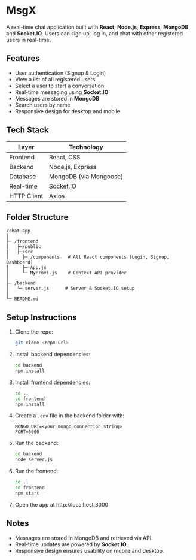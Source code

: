 # MsgX

A real-time chat application built with **React**, **Node.js**, **Express**, **MongoDB**, and **Socket.IO**. Users can sign up, log in, and chat with other registered users in real-time.

## Features

* User authentication (Signup & Login)
* View a list of all registered users
* Select a user to start a conversation
* Real-time messaging using **Socket.IO**
* Messages are stored in **MongoDB**
* Search users by name
* Responsive design for desktop and mobile

## Tech Stack

| Layer       | Technology             |
| ----------- | ---------------------- |
| Frontend    | React, CSS             |
| Backend     | Node.js, Express       |
| Database    | MongoDB (via Mongoose) |
| Real-time   | Socket.IO              |
| HTTP Client | Axios                  |

## Folder Structure

```
/chat-app
│
├─ /frontend
|   ├─/public
|   ├─/src
│     ├─ /components   # All React components (Login, Signup, Dashboard)
│     ├─ App.js
│     └─ MyProvi.js    # Context API provider
│
├─ /backend
│   └─ server.js      # Server & Socket.IO setup
│
└─ README.md
```

## Setup Instructions

1. Clone the repo:

   ```bash
   git clone <repo-url>
   ```
2. Install backend dependencies:

   ```bash
   cd backend
   npm install
   ```
3. Install frontend dependencies:

   ```bash
   cd ..
   cd frontend
   npm install
   ```
4. Create a `.env` file in the backend folder with:

   ```
   MONGO_URI=<your_mongo_connection_string>
   PORT=5000
   ```
5. Run the backend:

   ```bash
   cd backend
   node server.js
   ```
6. Run the frontend:

   ```bash
   cd ..
   cd frontend
   npm start
   ```
7. Open the app at http://localhost:3000

## Notes

* Messages are stored in MongoDB and retrieved via API.
* Real-time updates are powered by **Socket.IO**.
* Responsive design ensures usability on mobile and desktop.
